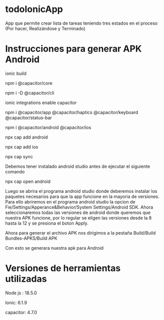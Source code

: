# todoIonicApp
App que permite crear lista de tareas teniendo tres estados en el proceso (Por hacer, Realizándose y Terminado)

# Instrucciones para generar APK Android


ionic build

npm i @capacitor/core

npm i -D @capacitor/cli

ionic integrations enable capacitor

npm i @capacitor/app @capacitor/haptics @capacitor/keyboard @capacitor/status-bar

npm i @capacitor/android @capacitor/ios

npx cap add android

npx cap add ios


npx cap sync


Debemos tener instalado android studio antes de ejecutar el siguiente comando


npx cap open android


Luego se abrira el programa android studio donde deberemos instalar los paquetes necesarios para que la app funcione en la mayoria de versiones. Para ello abriremos en el programa android studio la opcion de Fie/Settings/Apperance&Behavior/System Settings/Android SDK.
Ahora seleccionaremos todas las versiones de android donde queremos que nuestra APK funcione, por lo regular se eligen las versiones desde la 8 hasta la 12 y se presiona el boton Apply.

Ahora para generar el archivo APK nos dirigimos a la pestaña Build/Build Bundles-APKS/Build APK

Con esto se generara nuestra apk para Android

# Versiones de herramientas utilizadas

Node js : 18.5.0

Ionic: 6.1.9

capacitor: 4.7.0

